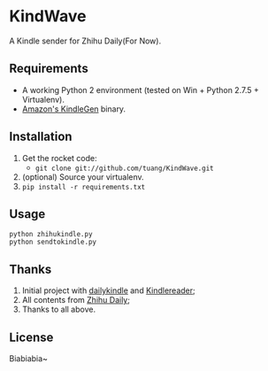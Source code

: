 # KindWave

A Kindle sender for Zhihu Daily(For Now).


## Requirements

* A working Python 2 environment (tested on Win + Python 2.7.5 + Virtualenv).
* [Amazon's KindleGen](http://www.amazon.com/gp/feature.html?docId=1000234621)
  binary.

## Installation

1. Get the rocket code:
   * `git clone git://github.com/tuang/KindWave.git`
2. (optional) Source your virtualenv.
3. `pip install -r requirements.txt`

## Usage

    python zhihukindle.py
    python sendtokindle.py


## Thanks

1. Initial project with [dailykindle](https://github.com/pelletier/dailykindle/) and [Kindlereader](https://github.com/williamgateszhao/kindlereader); 
2. All contents from [Zhihu Daily](http://daily.zhihu.com/);
3. Thanks to all above.

## License

Biabiabia~
